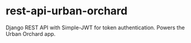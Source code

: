 # rest-api-urban-orchard
Django REST API with Simple-JWT for token authentication. Powers the Urban Orchard app.
